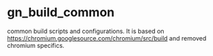 # gn_build_common
common build scripts and configurations. It is based on https://chromium.googlesource.com/chromium/src/build and removed chromium specifics.
